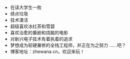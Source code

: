 * 在读大学生一枚
* 绩点垃圾
* 技术凑活
* 超级喜欢冰红茶和雪碧
* 喜欢治愈的番剧和烧脑的电影
* 对新兴电子技术有着执着的追求
* 梦想成为软硬兼修的全栈工程师，并正在为之努力
……吧？
* 博客地址：zhewana.cn，欢迎来玩！
